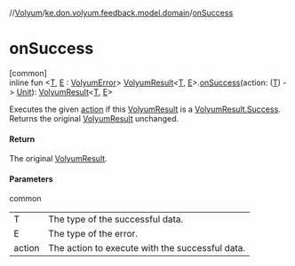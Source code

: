//[Volyum](../../index.md)/[ke.don.volyum.feedback.model.domain](index.md)/[onSuccess](on-success.md)

# onSuccess

[common]\
inline fun &lt;[T](on-success.md), [E](on-success.md) : [VolyumError](-volyum-error/index.md)&gt; [VolyumResult](-volyum-result/index.md)&lt;[T](on-success.md), [E](on-success.md)&gt;.[onSuccess](on-success.md)(action: ([T](on-success.md)) -&gt; [Unit](https://kotlinlang.org/api/core/kotlin-stdlib/kotlin/-unit/index.html)): [VolyumResult](-volyum-result/index.md)&lt;[T](on-success.md), [E](on-success.md)&gt;

Executes the given [action](on-success.md) if this [VolyumResult](-volyum-result/index.md) is a [VolyumResult.Success](-volyum-result/-success/index.md). Returns the original [VolyumResult](-volyum-result/index.md) unchanged.

#### Return

The original [VolyumResult](-volyum-result/index.md).

#### Parameters

common

| | |
|---|---|
| T | The type of the successful data. |
| E | The type of the error. |
| action | The action to execute with the successful data. |